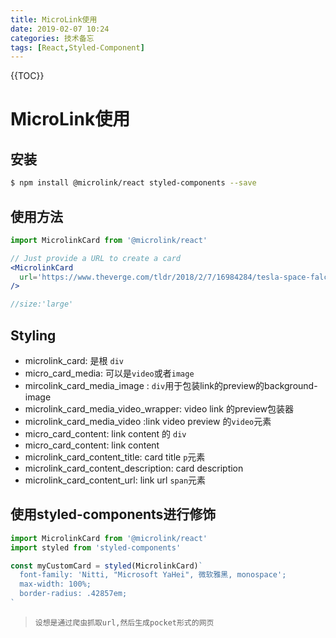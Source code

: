 ```yaml
---
title: MicroLink使用
date: 2019-02-07 10:24
categories: 技术备忘
tags: [React,Styled-Component]
---
```



{{TOC}}

 # MicroLink使用

## 安装

```bash
$ npm install @microlink/react styled-components --save
```
## 使用方法

```jsx
import MicrolinkCard from '@microlink/react'

// Just provide a URL to create a card
<MicrolinkCard
  url='https://www.theverge.com/tldr/2018/2/7/16984284/tesla-space-falcon-heavy-launch-elon-musk'
/>

//size:'large'
```

##  Styling
- microlink_card: 是根 `div`
- micro_card_media: 可以是`video`或者`image`
- mircolink_card_media_image : `div`用于包装link的preview的background-image
- microlink_card_media_video_wrapper:  video link 的preview包装器
- microlink_card_media_video :link video preview 的`video`元素
- micro_card_content: link content 的 `div`
- micro_card_content: link content
- microlink_card_content_title:  card title  `p`元素
- microlink_card_content_description: card description
- microlink_card_content_url:  link url  `span`元素




## 使用styled-components进行修饰

```jsx
import MicrolinkCard from '@microlink/react'
import styled from 'styled-components'

const myCustomCard = styled(MicrolinkCard)`
  font-family: 'Nitti, "Microsoft YaHei", 微软雅黑, monospace';
  max-width: 100%;
  border-radius: .42857em;
`
```

> `设想是通过爬虫抓取url,然后生成pocket形式的网页`

